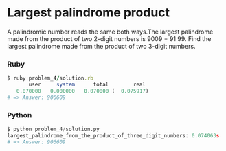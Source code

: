 Largest palindrome product
==========================

A palindromic number reads the same both ways.The largest palindrome made from the product of two 2-digit numbers is 9009 = 91  99. Find the largest palindrome made from the product of two 3-digit numbers.

### Ruby
```ruby
$ ruby problem_4/solution.rb
       user     system      total        real
   0.070000   0.000000   0.070000 (  0.075917)
# => Answer: 906609
```

### Python
```python
$ python problem_4/solution.py
largest_palindrome_from_the_product_of_three_digit_numbers: 0.074063s
# => Answer: 906609
```
